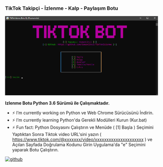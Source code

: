 ### TikTok Takipçi - İzlenme - Kalp - Paylaşım Botu
![](https://github.com/osmancitci/TikTokIzlenme/blob/main/Tiktok.png?raw=true)

**Izlenme Botu Python 3.6 Sürümü ile Çalışmaktadır.**

- ⚡ I’m currently working on Python ve Web Chrome Sürücüsünü İndirin. 
- ⚡ I’m currently learning Python'da Gerekli Modülleri Kurun (Kur.bat) 
- ⚡ Fun fact: Python Dosyasını Çalıştırın ve Menüde ( [1] Başla ) Seçimini Yaptıktan Sonra  Tiktok video URL'sini yazın ( https://www.tiktok.com/@xxxxxxx/video/xxxxxxxxxxxxxxxxxxxxx ) ve Açılan Sayfada Doğrulama Kodunu Girin Uygulama'da "e" Seçimini yaparak Botu Çalıştırın. 


[<img src='https://cdn.jsdelivr.net/npm/simple-icons@3.0.1/icons/github.svg' alt='github' height='40'>](https://github.com/osmancitci)  

